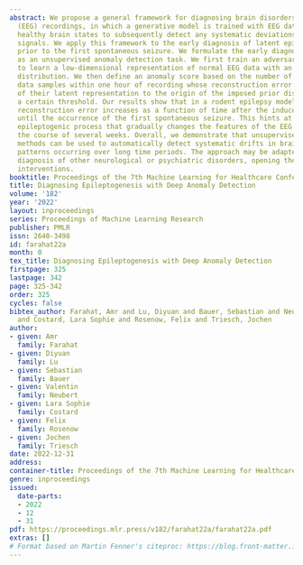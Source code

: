 ```yaml
---
abstract: We propose a general framework for diagnosing brain disorders from Electroencephalography
  (EEG) recordings, in which a generative model is trained with EEG data from normal
  healthy brain states to subsequently detect any systematic deviations from these
  signals. We apply this framework to the early diagnosis of latent epileptogenesis
  prior to the first spontaneous seizure. We formulate the early diagnosis problem
  as an unsupervised anomaly detection task. We first train an adversarial autoencoder
  to learn a low-dimensional representation of normal EEG data with an imposed prior
  distribution. We then define an anomaly score based on the number of one-second
  data samples within one hour of recording whose reconstruction error and the distance
  of their latent representation to the origin of the imposed prior distribution exceed
  a certain threshold. Our results show that in a rodent epilepsy model, the average
  reconstruction error increases as a function of time after the induced brain injury
  until the occurrence of the first spontaneous seizure. This hints at a protracted
  epileptogenic process that gradually changes the features of the EEG signals over
  the course of several weeks. Overall, we demonstrate that unsupervised learning
  methods can be used to automatically detect systematic drifts in brain activity
  patterns occurring over long time periods. The approach may be adapted to the early
  diagnosis of other neurological or psychiatric disorders, opening the door for timely
  interventions.
booktitle: Proceedings of the 7th Machine Learning for Healthcare Conference
title: Diagnosing Epileptogenesis with Deep Anomaly Detection
volume: '182'
year: '2022'
layout: inproceedings
series: Proceedings of Machine Learning Research
publisher: PMLR
issn: 2640-3498
id: farahat22a
month: 0
tex_title: Diagnosing Epileptogenesis with Deep Anomaly Detection
firstpage: 325
lastpage: 342
page: 325-342
order: 325
cycles: false
bibtex_author: Farahat, Amr and Lu, Diyuan and Bauer, Sebastian and Neubert, Valentin
  and Costard, Lara Sophie and Rosenow, Felix and Triesch, Jochen
author:
- given: Amr
  family: Farahat
- given: Diyuan
  family: Lu
- given: Sebastian
  family: Bauer
- given: Valentin
  family: Neubert
- given: Lara Sophie
  family: Costard
- given: Felix
  family: Rosenow
- given: Jochen
  family: Triesch
date: 2022-12-31
address:
container-title: Proceedings of the 7th Machine Learning for Healthcare Conference
genre: inproceedings
issued:
  date-parts:
  - 2022
  - 12
  - 31
pdf: https://proceedings.mlr.press/v182/farahat22a/farahat22a.pdf
extras: []
# Format based on Martin Fenner's citeproc: https://blog.front-matter.io/posts/citeproc-yaml-for-bibliographies/
---
```

